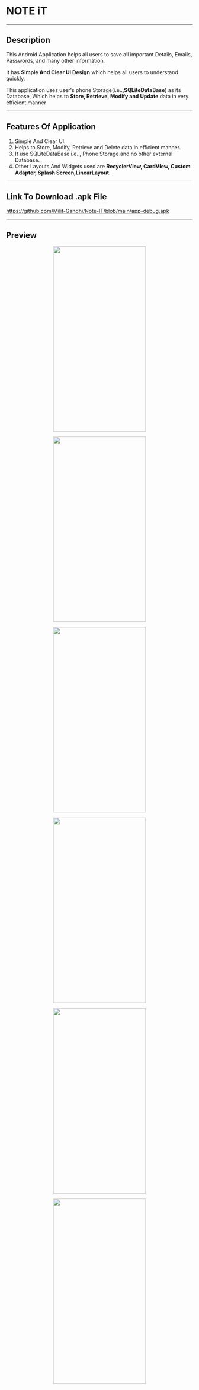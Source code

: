 # NOTE iT

---
## Description
This Android Application helps all users to save all important Details, Emails, Passwords, and many other information.

It has **Simple And Clear UI Design** which helps all users to understand quickly.

This application uses user's phone Storage(i.e..,**SQLiteDataBase**) as its Database, Which helps to **Store, Retrieve, Modify and Update** data in very efficient manner
***
## Features Of Application
1) Simple And Clear UI.
2) Helps to Store, Modify, Retrieve and Delete data in efficient manner.
3) It use SQLiteDataBase i.e.., Phone Storage and no other external Database.
4) Other Layouts And Widgets used are **RecyclerView, CardView, Custom Adapter, Splash Screen,LinearLayout**.
***
## Link To Download .apk File
https://github.com/Milit-Gandhi/Note-IT/blob/main/app-debug.apk

***
## Preview
 <p align="center">
<img src="https://github.com/Milit-Gandhi/Note-IT/blob/main/NOTE%20iT/img-1.png" width="250" height="500" />
 </p>
 
 <p align="center">
<img src="https://github.com/Milit-Gandhi/Note-IT/blob/main/NOTE%20iT/img-2.png" width="250" height="500" />
</p>

 <p align="center">
<img src="https://github.com/Milit-Gandhi/Note-IT/blob/main/NOTE%20iT/img-3.png" width="250" height="500" />
 </p>
 
  <p align="center">
<img src="https://github.com/Milit-Gandhi/Note-IT/blob/main/NOTE%20iT/img-4.png" width="250" height="500" />
 </p>
 
  <p align="center">
<img src="https://github.com/Milit-Gandhi/Note-IT/blob/main/NOTE%20iT/img-5.png" width="250" height="500" />
 </p>

 <p align="center">
<img src="https://github.com/Milit-Gandhi/Note-IT/blob/main/NOTE%20iT/img-6.png" width="250" height="500" />
 </p>
